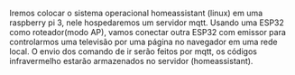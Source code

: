 Iremos colocar o sistema operacional homeassistant (linux) em uma raspberry pi 3, nele hospedaremos um servidor mqtt. Usando uma ESP32 como roteador(modo AP), vamos conectar outra ESP32 com emissor para controlarmos uma televisão por uma página no navegador em uma rede local. O envio dos comando de ir serão feitos por mqtt, os códigos infravermelho estarão armazenados no servidor (homeassistant).
